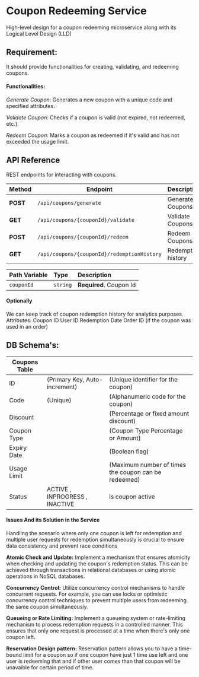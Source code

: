 
# Coupon Redeeming Service

High-level design for a coupon redeeming microservice along with its Logical Level Design (LLD)

## Requirement:
It should provide functionalities for creating, validating, and redeeming coupons.

#### Functionalities: 
*Generate Coupon*: Generates a new coupon with a unique code and specified attributes. 

*Validate Coupon*: Checks if a coupon is valid (not expired, not redeemed, etc.). 

*Redeem Coupon*: Marks a coupon as redeemed if it's valid and has not exceeded the usage limit. 


## API Reference

REST endpoints for interacting with coupons. 

| Method | Endpoint               | Description                  |
| ------ | ---------------------- | ---------------------------- |
|**POST** | `/api/coupons/generate`           | Generate Coupons |
|**GET** | `/api/coupons/{couponId}/validate` | Validate Coupons |
|**POST** | `/api/coupons/{couponId}/redeem` | Redeem Coupons |
|**GET** | `/api/coupons/{couponId}/redemptionHistory` | Redemption history |


| Path Variable | Type     | Description                |
| :-------- | :------- | :------------------------- |
| `couponId` | `string` | **Required**. Coupon Id |

#### Optionally ####
We can keep track of coupon redemption history for analytics purposes. 
Attributes: Coupon ID User ID Redemption Date Order ID (if the coupon was used in an order) 


## DB Schema's:


|  **Coupons Table**    | | |
| -------- |------ |------- |
| ID  | (Primary Key, Auto-increment) |(Unique identifier for the coupon)     |
| Code |(Unique) | (Alphanumeric code for the coupon)     |
| Discount    | | (Percentage or fixed amount discount)    |
| Coupon Type | | (Coupon Type Percentage or Amount)
| Expiry Date | | (Boolean flag) |
| Usage Limit | | (Maximum number of times the coupon can be redeemed) |
| Status      |  ACTIVE , INPROGRESS , INACTIVE  | is coupon active |




#### Issues And its Solution in the Service ####
Handling the scenario where only one coupon is left for redemption and multiple user requests for redemption simultaneously is crucial to ensure data consistency and prevent race conditions

**Atomic Check and Update:** 
Implement a mechanism that ensures atomicity when checking and updating the coupon's redemption status. This can be achieved through transactions in relational databases or using atomic operations in NoSQL databases.

**Concurrency Control:** 
Utilize concurrency control mechanisms to handle concurrent requests. For example, you can use locks or optimistic concurrency control techniques to prevent multiple users from redeeming the same coupon simultaneously.

**Queueing or Rate Limiting:** 
Implement a queueing system or rate-limiting mechanism to process redemption requests in a controlled manner. This ensures that only one request is processed at a time when there's only one coupon left.

**Reservation Design pattern:**
Reservation pattern allows you to have a time-bound limit for a coupon so if one coupon have just 1 time use left and one user is redeeming that and if other user comes than that coupon will be unavaible for certain period of time. 
